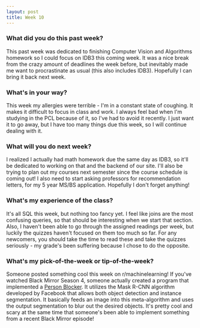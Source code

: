 ```yaml
---
layout: post
title: Week 10
---
```


### What did you do this past week?
This past week was dedicated to finishing Computer Vision and Algorithms homework so I could focus on IDB3 this coming week. It was a nice break from the crazy amount of deadlines the week before, but inevitably made me want to procrastinate as usual (this also includes IDB3). Hopefully I can bring it back next week.

### What's in your way?
This week my allergies were terrible - I'm in a constant state of coughing. It makes it difficult to focus in class and work. I always feel bad when I'm studying in the PCL because of it, so I've had to avoid it recently. I just want it to go away, but I have too many things due this week, so I will continue dealing with it. 

### What will you do next week?
I realized I actually had math homework due the same day as IDB3, so it'll be dedicated to working on that and the backend of our site. I'll also be trying to plan out my courses next semester since the course schedule is coming out! I also need to start asking professors for recommendation letters, for my 5 year MS/BS application. Hopefully I don't forget anything!

### What's my experience of the class?
It's all SQL this week, but nothing too fancy yet. I feel like joins are the most confusing queries, so that should be interesting when we start that section. Also, I haven't been able to go through the assigned readings per week, but luckily the quizzes haven't focused on them too much so far. For any newcomers, you should take the time to read these and take the quizzes seriously - my grade's been suffering because I chose to do the opposite. 

### What's my pick-of-the-week or tip-of-the-week?
Someone posted something cool this week on r/machinelearning! If you've watched Black Mirror Season 4, someone actually created a program that implemented a [Person Blocker](https://github.com/minimaxir/person-blocker). It utilizes the Mask R-CNN algorithm developed by Facebook that allows both object detection and instance segmentation. It basically feeds an image into this meta-algorithm and uses the output segmentation to blur out the desired objects. It's pretty cool and scary at the same time that someone's been able to implement something from a recent Black Mirror episode!